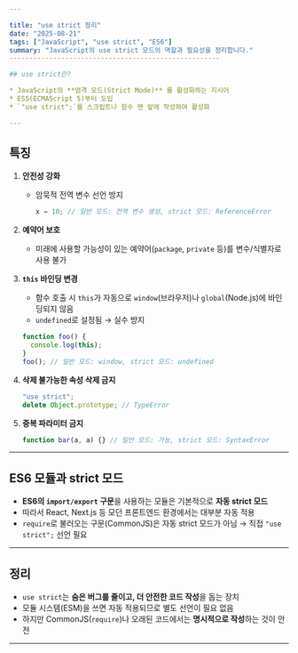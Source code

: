 ```yaml
---

title: "use strict 정리"
date: "2025-08-21"
tags: ["JavaScript", "use strict", "ES6"]
summary: "JavaScript의 use strict 모드의 역할과 필요성을 정리합니다."
-----------------------------------------------------

## use strict란?

* JavaScript의 **엄격 모드(Strict Mode)** 를 활성화하는 지시어
* ES5(ECMAScript 5)부터 도입
* `"use strict";`를 스크립트나 함수 맨 앞에 작성하여 활성화

---
```


## 특징

1. **안전성 강화**

   - 암묵적 전역 변수 선언 방지

     ```js
     x = 10; // 일반 모드: 전역 변수 생성, strict 모드: ReferenceError
     ```

2. **예약어 보호**

   - 미래에 사용할 가능성이 있는 예약어(`package`, `private` 등)를 변수/식별자로 사용 불가

3. **`this` 바인딩 변경**

   - 함수 호출 시 `this`가 자동으로 `window`(브라우저)나 `global`(Node.js)에 바인딩되지 않음
   - `undefined`로 설정됨 → 실수 방지

   ```js
   function foo() {
     console.log(this);
   }
   foo(); // 일반 모드: window, strict 모드: undefined
   ```

4. **삭제 불가능한 속성 삭제 금지**

   ```js
   "use strict";
   delete Object.prototype; // TypeError
   ```

5. **중복 파라미터 금지**

   ```js
   function bar(a, a) {} // 일반 모드: 가능, strict 모드: SyntaxError
   ```

---

## ES6 모듈과 strict 모드

- **ES6의 `import/export` 구문**을 사용하는 모듈은 기본적으로 **자동 strict 모드**
- 따라서 React, Next.js 등 모던 프론트엔드 환경에서는 대부분 자동 적용
- `require`로 불러오는 구문(CommonJS)은 자동 strict 모드가 아님 → 직접 `"use strict";` 선언 필요

---

## 정리

- `use strict`는 **숨은 버그를 줄이고, 더 안전한 코드 작성**을 돕는 장치
- 모듈 시스템(ESM)을 쓰면 자동 적용되므로 별도 선언이 필요 없음
- 하지만 CommonJS(`require`)나 오래된 코드에서는 **명시적으로 작성**하는 것이 안전

---
